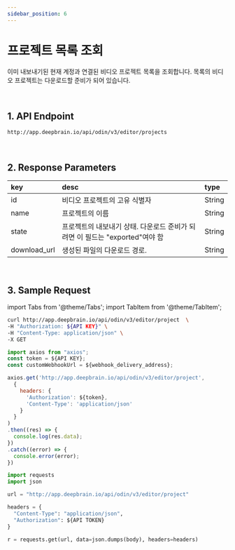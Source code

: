 ```yaml
---
sidebar_position: 6
---
```


# 프로젝트 목록 조회

이미 내보내기된 현재 계정과 연결된 비디오 프로젝트 목록을 조회합니다. 목록의 비디오 프로젝트는 다운로드할 준비가 되어 있습니다.

<br/>

## 1. API Endpoint

```http
http://app.deepbrain.io/api/odin/v3/editor/projects
```

<br/>

## 2. Response Parameters
|key|desc|type|
|:---|:---|:---|
|id|비디오 프로젝트의 고유 식별자|String|
|name|프로젝트의 이름|String|
|state|프로젝트의 내보내기 상태. 다운로드 준비가 되려면 이 필드는 "exported"여야 함|String|
|download_url|생성된 파일의 다운로드 경로.|String|

<br/>


## 3. Sample Request

import Tabs from '@theme/Tabs';
import TabItem from '@theme/TabItem';

<Tabs>
<TabItem value="curl" label="cURL">

```bash
curl http://app.deepbrain.io/api/odin/v3/editor/project  \
-H "Authorization: ${API KEY}" \
-H "Content-Type: application/json" \
-X GET 
```

</TabItem>
<TabItem value="js" label="Node.js">

```js
import axios from "axios";
const token = ${API KEY};
const customWebhookUrl = ${webhook_delivery_address};

axios.get('http://app.deepbrain.io/api/odin/v3/editor/project', 
  {
    headers: {
      'Authorization': ${token},
      'Content-Type': 'application/json'
    }
  }
)
.then((res) => {
  console.log(res.data);
})
.catch((error) => {
  console.error(error);
})
```

</TabItem>
<TabItem value="py" label="Python">

```py
import requests
import json

url = "http://app.deepbrain.io/api/odin/v3/editor/project"

headers = {
  "Content-Type": "application/json",
  "Authorization": ${API TOKEN}
}

r = requests.get(url, data=json.dumps(body), headers=headers)
```

</TabItem>
</Tabs>